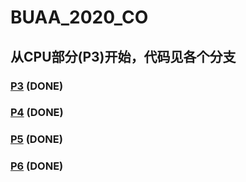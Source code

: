 # BUAA_2020_CO
## 从CPU部分(P3)开始，代码见各个分支
### [P3](https://github.com/mr823929973/BUAA_2020_MIPS_CPU/tree/p3) (DONE)
### [P4](https://github.com/mr823929973/BUAA_2020_MIPS_CPU/tree/p4) (DONE)
### [P5](https://github.com/mr823929973/BUAA_2020_MIPS_CPU/tree/p5) (DONE)
### [P6](https://github.com/mr823929973/BUAA_2020_MIPS_CPU/tree/p6) (DONE)


